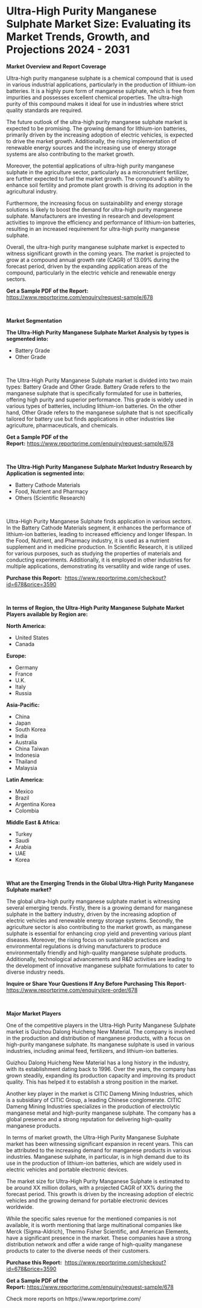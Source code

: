<p><h1>Ultra-High Purity Manganese Sulphate Market Size: Evaluating its Market Trends, Growth, and Projections 2024 - 2031</h1></p><p><strong>Market Overview and Report Coverage</strong></p>
<p><p>Ultra-high purity manganese sulphate is a chemical compound that is used in various industrial applications, particularly in the production of lithium-ion batteries. It is a highly pure form of manganese sulphate, which is free from impurities and possesses excellent chemical properties. The ultra-high purity of this compound makes it ideal for use in industries where strict quality standards are required.</p><p>The future outlook of the ultra-high purity manganese sulphate market is expected to be promising. The growing demand for lithium-ion batteries, primarily driven by the increasing adoption of electric vehicles, is expected to drive the market growth. Additionally, the rising implementation of renewable energy sources and the increasing use of energy storage systems are also contributing to the market growth.</p><p>Moreover, the potential applications of ultra-high purity manganese sulphate in the agriculture sector, particularly as a micronutrient fertilizer, are further expected to fuel the market growth. The compound's ability to enhance soil fertility and promote plant growth is driving its adoption in the agricultural industry.</p><p>Furthermore, the increasing focus on sustainability and energy storage solutions is likely to boost the demand for ultra-high purity manganese sulphate. Manufacturers are investing in research and development activities to improve the efficiency and performance of lithium-ion batteries, resulting in an increased requirement for ultra-high purity manganese sulphate.</p><p>Overall, the ultra-high purity manganese sulphate market is expected to witness significant growth in the coming years. The market is projected to grow at a compound annual growth rate (CAGR) of 13.09% during the forecast period, driven by the expanding application areas of the compound, particularly in the electric vehicle and renewable energy sectors.</p></p>
<p><strong>Get a Sample PDF of the Report:</strong> <a href="https://www.reportprime.com/enquiry/request-sample/678">https://www.reportprime.com/enquiry/request-sample/678</a></p>
<p>&nbsp;</p>
<p><strong>Market Segmentation</strong></p>
<p><strong>The Ultra-High Purity Manganese Sulphate Market Analysis by types is segmented into:</strong></p>
<p><ul><li>Battery Grade</li><li>Other Grade</li></ul></p>
<p>&nbsp;</p>
<p><p>The Ultra-High Purity Manganese Sulphate market is divided into two main types: Battery Grade and Other Grade. Battery Grade refers to the manganese sulphate that is specifically formulated for use in batteries, offering high purity and superior performance. This grade is widely used in various types of batteries, including lithium-ion batteries. On the other hand, Other Grade refers to the manganese sulphate that is not specifically tailored for battery use but finds applications in other industries like agriculture, pharmaceuticals, and chemicals.</p></p>
<p><strong>Get a Sample PDF of the Report:</strong>&nbsp;<a href="https://www.reportprime.com/enquiry/request-sample/678">https://www.reportprime.com/enquiry/request-sample/678</a></p>
<p>&nbsp;</p>
<p><strong>The Ultra-High Purity Manganese Sulphate Market Industry Research by Application is segmented into:</strong></p>
<p><ul><li>Battery Cathode Materials</li><li>Food, Nutrient and Pharmacy</li><li>Others (Scientific Research)</li></ul></p>
<p>&nbsp;</p>
<p><p>Ultra-High Purity Manganese Sulphate finds application in various sectors. In the Battery Cathode Materials segment, it enhances the performance of lithium-ion batteries, leading to increased efficiency and longer lifespan. In the Food, Nutrient, and Pharmacy industry, it is used as a nutrient supplement and in medicine production. In Scientific Research, it is utilized for various purposes, such as studying the properties of materials and conducting experiments. Additionally, it is employed in other industries for multiple applications, demonstrating its versatility and wide range of uses.</p></p>
<p><strong>Purchase this Report:</strong>&nbsp; <a href="https://www.reportprime.com/checkout?id=678&price=3590">https://www.reportprime.com/checkout?id=678&price=3590</a></p>
<p>&nbsp;</p>
<p><strong>In terms of Region, the Ultra-High Purity Manganese Sulphate Market Players available by Region are:</strong></p>
<p>
    <p> <strong> North America: </strong>
        <ul>
            <li>United States</li>
            <li>Canada</li>
        </ul>
        </p> 
    <p> <strong> Europe: </strong>
        <ul>
            <li>Germany</li>
            <li>France</li>
            <li>U.K.</li>
            <li>Italy</li>
            <li>Russia</li>
        </ul>
        </p> 
    <p> <strong> Asia-Pacific: </strong>
        <ul>
            <li>China</li>
            <li>Japan</li>
            <li>South Korea</li>
            <li>India</li>
            <li>Australia</li>
            <li>China Taiwan</li>
            <li>Indonesia</li>
            <li>Thailand</li>
            <li>Malaysia</li>
        </ul>
        </p> 
    <p> <strong> Latin America: </strong>
        <ul>
            <li>Mexico</li>
            <li>Brazil</li>
            <li>Argentina Korea</li>
            <li>Colombia</li>
        </ul>
        </p> 
    <p> <strong> Middle East & Africa: </strong>
        <ul>
            <li>Turkey</li>
            <li>Saudi</li>
            <li>Arabia</li>
            <li>UAE</li>
            <li>Korea</li>
        </ul>
    </p>
    </p>
<p>&nbsp;</p>
<p><strong>What are the Emerging Trends in the Global Ultra-High Purity Manganese Sulphate market?</strong></p>
<p><p>The global ultra-high purity manganese sulphate market is witnessing several emerging trends. Firstly, there is a growing demand for manganese sulphate in the battery industry, driven by the increasing adoption of electric vehicles and renewable energy storage systems. Secondly, the agriculture sector is also contributing to the market growth, as manganese sulphate is essential for enhancing crop yield and preventing various plant diseases. Moreover, the rising focus on sustainable practices and environmental regulations is driving manufacturers to produce environmentally friendly and high-quality manganese sulphate products. Additionally, technological advancements and R&D activities are leading to the development of innovative manganese sulphate formulations to cater to diverse industry needs.</p></p>
<p><strong>Inquire or Share Your Questions If Any Before Purchasing This Report</strong>- <a href="https://www.reportprime.com/enquiry/pre-order/678">https://www.reportprime.com/enquiry/pre-order/678</a></p>
<p>&nbsp;</p>
<p><strong>Major Market Players</strong></p>
<p><p>One of the competitive players in the Ultra-High Purity Manganese Sulphate market is Guizhou Dalong Huicheng New Material. The company is involved in the production and distribution of manganese products, with a focus on high-purity manganese sulphate. Its manganese sulphate is used in various industries, including animal feed, fertilizers, and lithium-ion batteries. </p><p>Guizhou Dalong Huicheng New Material has a long history in the industry, with its establishment dating back to 1996. Over the years, the company has grown steadily, expanding its production capacity and improving its product quality. This has helped it to establish a strong position in the market. </p><p>Another key player in the market is CITIC Dameng Mining Industries, which is a subsidiary of CITIC Group, a leading Chinese conglomerate. CITIC Dameng Mining Industries specializes in the production of electrolytic manganese metal and high-purity manganese sulphate. The company has a global presence and a strong reputation for delivering high-quality manganese products. </p><p>In terms of market growth, the Ultra-High Purity Manganese Sulphate market has been witnessing significant expansion in recent years. This can be attributed to the increasing demand for manganese products in various industries. Manganese sulphate, in particular, is in high demand due to its use in the production of lithium-ion batteries, which are widely used in electric vehicles and portable electronic devices. </p><p>The market size for Ultra-High Purity Manganese Sulphate is estimated to be around XX million dollars, with a projected CAGR of XX% during the forecast period. This growth is driven by the increasing adoption of electric vehicles and the growing demand for portable electronic devices worldwide. </p><p>While the specific sales revenue for the mentioned companies is not available, it is worth mentioning that large multinational companies like Merck (Sigma-Aldrich), Thermo Fisher Scientific, and American Elements, have a significant presence in the market. These companies have a strong distribution network and offer a wide range of high-quality manganese products to cater to the diverse needs of their customers.</p></p>
<p><strong>Purchase this Report:</strong>&nbsp;&nbsp;<a href="https://www.reportprime.com/checkout?id=678&price=3590">https://www.reportprime.com/checkout?id=678&price=3590</a></p>
<p></p>
<p><strong>Get a Sample PDF of the Report:</strong>&nbsp;<a href="https://www.reportprime.com/enquiry/request-sample/678">https://www.reportprime.com/enquiry/request-sample/678</a></p>
<p>Check more reports on https://www.reportprime.com/</p>